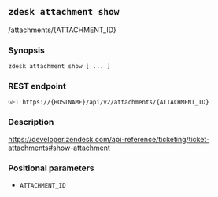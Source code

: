 ## `zdesk attachment show`

/attachments/{ATTACHMENT_ID}

### Synopsis

    zdesk attachment show [ ... ]

### REST endpoint

    GET https://{HOSTNAME}/api/v2/attachments/{ATTACHMENT_ID}

### Description

https://developer.zendesk.com/api-reference/ticketing/ticket-attachments#show-attachment

### Positional parameters

* `ATTACHMENT_ID`

